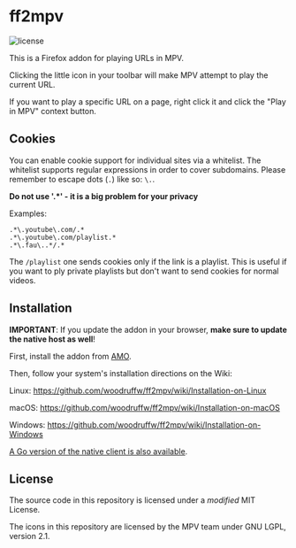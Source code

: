 ff2mpv
======

![license](https://raster.shields.io/badge/license-MIT%20with%20restrictions-green.png)

This is a Firefox addon for playing URLs in MPV.

Clicking the little icon in your toolbar will make MPV attempt to play the current URL.

If you want to play a specific URL on a page, right click it and click the "Play in MPV"
context button.

## Cookies

You can enable cookie support for individual sites via a whitelist.
The whitelist supports regular expressions in order to cover subdomains.
Please remember to escape dots (`.`) like so: `\.`.

**Do not use '.*' - it is a big problem for your privacy**

Examples:
```
.*\.youtube\.com/.*
.*\.youtube\.com/playlist.*
.*\.fau\..*/.*
```
The `/playlist` one sends cookies only if the link is a playlist.
This is useful if you want to ply private playlists but don't want to send cookies for normal videos.

## Installation

**IMPORTANT**: If you update the addon in your browser, **make sure to update the native host as
well**!

First, install the addon from [AMO](https://addons.mozilla.org/en-US/firefox/addon/ff2mpv/).

Then, follow your system's installation directions on the Wiki:

Linux: https://github.com/woodruffw/ff2mpv/wiki/Installation-on-Linux

macOS: https://github.com/woodruffw/ff2mpv/wiki/Installation-on-macOS

Windows: https://github.com/woodruffw/ff2mpv/wiki/Installation-on-Windows

[A Go version of the native client is also available](https://git.clsr.net/util/ff2mpv-go/).

## License

The source code in this repository is licensed under a *modified* MIT License.

The icons in this repository are licensed by the MPV team under GNU LGPL, version 2.1.
